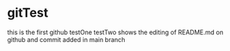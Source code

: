 # gitTest
this is the first github
testOne
testTwo shows the editing of README.md on github and commit added in main branch
